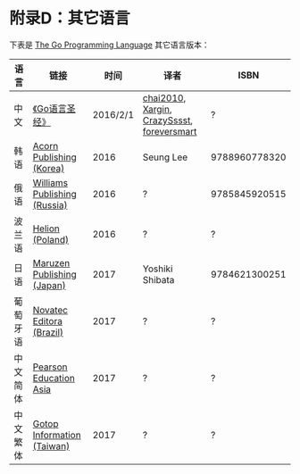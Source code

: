 # 附录D：其它语言

下表是 [The Go Programming Language](http://www.gopl.io/) 其它语言版本：

| 语言 | 链接 | 时间 | 译者 | ISBN |
| --- | --- | --- | --- | --- |
| 中文 | [《Go语言圣经》](http://golang-china.github.io/gopl-zh/) | 2016/2/1 | [chai2010](https://github.com/chai2010), [Xargin](https://github.com/cch123), [CrazySssst](https://github.com/CrazySssst), [foreversmart](https://github.com/foreversmart) | ? |
| 韩语 | [Acorn Publishing \(Korea\)](http://www.acornpub.co.kr/) | 2016 | Seung Lee | 9788960778320 |
| 俄语 | [Williams Publishing \(Russia\)](http://www.williamspublishing.com/) | 2016 | ? | 9785845920515 |
| 波兰语 | [Helion \(Poland\)](http://helion.pl/) | 2016 | ? | ? |
| 日语 | [Maruzen Publishing \(Japan\)](http://www.maruzen.co.jp/corp/en/services/publishing.html) | 2017 | Yoshiki Shibata | 9784621300251 |
| 葡萄牙语 | [Novatec Editora \(Brazil\)](http://novatec.com.br/) | 2017 | ? | ? |
| 中文简体 | [Pearson Education Asia](http://www.pearsonapac.com/) | 2017 | ? | ? |
| 中文繁体 | [Gotop Information \(Taiwan\)](http://www.gotop.com.tw/) | 2017 | ? | ? |

